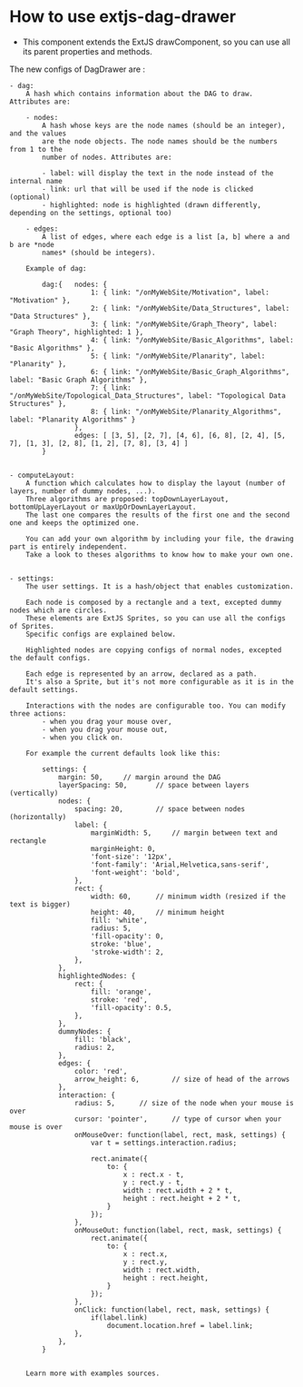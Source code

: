 How to use extjs-dag-drawer
================

 - This component extends the ExtJS drawComponent, so you can use all its parent properties and methods.


The new configs of DagDrawer are :

	- dag: 
		A hash which contains information about the DAG to draw. Attributes are: 
	
		- nodes: 
			A hash whose keys are the node names (should be an integer), and the values 
			are the node objects. The node names should be the numbers from 1 to the 
			number of nodes. Attributes are:
 
		    - label: will display the text in the node instead of the internal name
		    - link: url that will be used if the node is clicked (optional)
		    - highlighted: node is highlighted (drawn differently, depending on the settings, optional too)
 
 		- edges:
 			A list of edges, where each edge is a list [a, b] where a and b are *node
  			names* (should be integers). 
  			
  		Example of dag:
  		
  			dag:{ 	nodes: {
	  					1: { link: "/onMyWebSite/Motivation", label: "Motivation" },
						2: { link: "/onMyWebSite/Data_Structures", label: "Data Structures" },
						3: { link: "/onMyWebSite/Graph_Theory", label: "Graph Theory", highlighted: 1 },
						4: { link: "/onMyWebSite/Basic_Algorithms", label: "Basic Algorithms" },
						5: { link: "/onMyWebSite/Planarity", label: "Planarity" },
						6: { link: "/onMyWebSite/Basic_Graph_Algorithms", label: "Basic Graph Algorithms" },
						7: { link: "/onMyWebSite/Topological_Data_Structures", label: "Topological Data Structures" },
						8: { link: "/onMyWebSite/Planarity_Algorithms", label: "Planarity Algorithms" }
					},
					edges: [ [3, 5], [2, 7], [4, 6], [6, 8], [2, 4], [5, 7], [1, 3], [2, 8], [1, 2], [7, 8], [3, 4] ]	
			}
  			
  			
  	- computeLayout:
  		A function which calculates how to display the layout (number of layers, number of dummy nodes, ...).
  		Three algorithms are proposed: topDownLayerLayout, bottomUpLayerLayout or maxUpOrDownLayerLayout.
  		The last one compares the results of the first one and the second one and keeps the optimized one.
  		
  		You can add your own algorithm by including your file, the drawing part is entirely independent.
  		Take a look to theses algorithms to know how to make your own one.
  		
  	
  	- settings:
  		The user settings. It is a hash/object that enables customization.
  		
  		Each node is composed by a rectangle and a text, excepted dummy nodes which are circles.
  		These elements are ExtJS Sprites, so you can use all the configs of Sprites.
  		Specific configs are explained below.
  		
  		Highlighted nodes are copying configs of normal nodes, excepted the default configs.
  		
  		Each edge is represented by an arrow, declared as a path.
  		It's also a Sprite, but it's not more configurable as it is in the default settings. 
  		
  		Interactions with the nodes are configurable too. You can modify three actions: 
  			- when you drag your mouse over,
  			- when you drag your mouse out,
  			- when you click on.
  		 
  		For example the current defaults look like this:
  		
	  		settings: {
		    	margin: 50,		// margin around the DAG  	
			    layerSpacing: 50,		// space between layers (vertically)
			    nodes: {
			        spacing: 20,		// space between nodes (horizontally)
			        label: {
			            marginWidth: 5,		// margin between text and rectangle 
			            marginHeight: 0,
			            'font-size': '12px',		
			            'font-family': 'Arial,Helvetica,sans-serif',
			            'font-weight': 'bold',
			        },
			        rect: {
			        	width: 60,		// minimum width (resized if the text is bigger)
				        height: 40,		// minimum height
				        fill: 'white',
				        radius: 5,
				        'fill-opacity': 0,
				        stroke: 'blue',
				        'stroke-width': 2,
			        },
			    },
			    highlightedNodes: {
			        rect: {
			            fill: 'orange',
			            stroke: 'red',
			            'fill-opacity': 0.5,
			        },
			    },
			    dummyNodes: {
			    	fill: 'black',
			    	radius: 2,
			    },
			    edges: {
			        color: 'red',
			        arrow_height: 6,		// size of head of the arrows
			    },
			    interaction: {
			    	radius: 5,		// size of the node when your mouse is over
			    	cursor: 'pointer',		// type of cursor when your mouse is over
			    	onMouseOver: function(label, rect, mask, settings) {
			    		var t = settings.interaction.radius;
			    		
			    		rect.animate({
			    			to: {
			    				x : rect.x - t,
			    				y : rect.y - t,
			    				width : rect.width + 2 * t,
			    				height : rect.height + 2 * t,
			    	   		}
			    		});
			    	},
			    	onMouseOut: function(label, rect, mask, settings) {
			    		rect.animate({
			    			to: {
			    				x : rect.x,
			    				y : rect.y,
			    				width : rect.width,
			    				height : rect.height,
			    			}
			    	    });
			    	},
			    	onClick: function(label, rect, mask, settings) {
			    		if(label.link)
			    			document.location.href = label.link;
			    	},
			    },
		    }
  		
  		
  		Learn more with examples sources.
